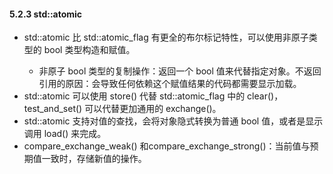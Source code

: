 #### 5.2.3 std::atomic<bool>

* std::atomic<bool> 比 std::atomic_flag 有更全的布尔标记特性，可以使用非原子类型的 bool 类型构造和赋值。
    * 非原子 bool 类型的复制操作：返回一个 bool 值来代替指定对象。不返回引用的原因：会导致任何依赖这个赋值结果的代码都需要显示加载。
* std::atomic<bool> 可以使用 store() 代替 std::atomic_flag 中的 clear()，test_and_set() 可以代替更加通用的 exchange()。
* std::atomic 支持对值的查找，会将对象隐式转换为普通 bool 值，或者是显示调用 load() 来完成。
* compare_exchange_weak() 和compare_exchange_strong()：当前值与预期值一致时，存储新值的操作。

 
